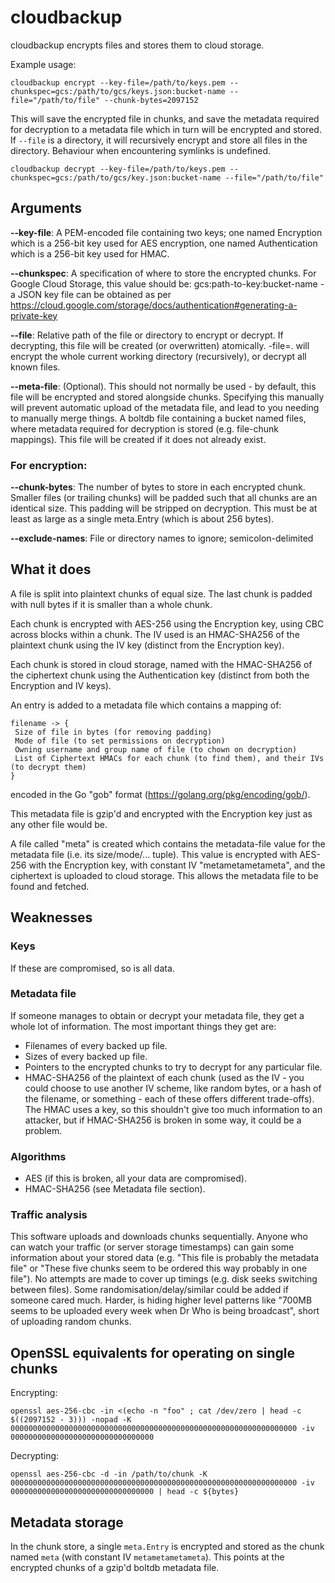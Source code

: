 # cloudbackup

cloudbackup encrypts files and stores them to cloud storage.

Example usage:
```
cloudbackup encrypt --key-file=/path/to/keys.pem --chunkspec=gcs:/path/to/gcs/keys.json:bucket-name --file="/path/to/file" --chunk-bytes=2097152
```

This will save the encrypted file in chunks, and save the metadata required for decryption to a metadata file which in turn will be encrypted and stored. If `--file` is a directory, it will recursively encrypt and store all files in the directory. Behaviour when encountering symlinks is undefined.

```
cloudbackup decrypt --key-file=/path/to/keys.pem --chunkspec=gcs:/path/to/gcs/key.json:bucket-name --file="/path/to/file"
```

## Arguments
**--key-file**: A PEM-encoded file containing two keys; one named Encryption which is a 256-bit key used for AES encryption, one named Authentication which is a 256-bit key used for HMAC.

**--chunkspec**: A specification of where to store the encrypted chunks. For Google Cloud Storage, this value should be: gcs:path-to-key:bucket-name - a JSON key file can be obtained as per https://cloud.google.com/storage/docs/authentication#generating-a-private-key

**--file**: Relative path of the file or directory to encrypt or decrypt. If decrypting, this file will be created (or overwritten) atomically. -file=. will encrypt the whole current working directory (recursively), or decrypt all known files.

**--meta-file**: (Optional). This should not normally be used - by default, this file will be encrypted and stored alongside chunks. Specifying this manually will prevent automatic upload of the metadata file, and lead to you needing to manually merge things. A boltdb file containing a bucket named files, where metadata required for decryption is stored (e.g. file-chunk mappings). This file will be created if it does not already exist.

### For encryption:
**--chunk-bytes**: The number of bytes to store in each encrypted chunk. Smaller files (or trailing chunks) will be padded such that all chunks are an identical size. This padding will be stripped on decryption. This must be at least as large as a single meta.Entry (which is about 256 bytes).

**--exclude-names**: File or directory names to ignore; semicolon-delimited

## What it does

A file is split into plaintext chunks of equal size. The last chunk is padded with null bytes if it is smaller than a whole chunk.

Each chunk is encrypted with AES-256 using the Encryption key, using CBC across blocks within a chunk. The IV used is an HMAC-SHA256 of the plaintext chunk using the IV key (distinct from the Encryption key).

Each chunk is stored in cloud storage, named with the HMAC-SHA256 of the ciphertext chunk using the Authentication key (distinct from both the Encryption and IV keys).

An entry is added to a metadata file which contains a mapping of:

```
filename -> {
 Size of file in bytes (for removing padding)
 Mode of file (to set permissions on decryption)
 Owning username and group name of file (to chown on decryption)
 List of Ciphertext HMACs for each chunk (to find them), and their IVs (to decrypt them)
}
```

encoded in the Go "gob" format (https://golang.org/pkg/encoding/gob/).

This metadata file is gzip'd and encrypted with the Encryption key just as any other file would be.

A file called "meta" is created which contains the metadata-file value for the metadata file (i.e. its size/mode/... tuple). This value is encrypted with AES-256 with the Encryption key, with constant IV "metametametameta", and the ciphertext is uploaded to cloud storage. This allows the metadata file to be found and fetched.

## Weaknesses

### Keys
If these are compromised, so is all data.

### Metadata file
If someone manages to obtain or decrypt your metadata file, they get a whole lot of information. The most important things they get are:
 * Filenames of every backed up file.
 * Sizes of every backed up file.
 * Pointers to the encrypted chunks to try to decrypt for any particular file.
 * HMAC-SHA256 of the plaintext of each chunk (used as the IV - you could choose to use another IV scheme, like random bytes, or a hash of the filename, or something - each of these offers different trade-offs). The HMAC uses a key, so this shouldn't give too much information to an attacker, but if HMAC-SHA256 is broken in some way, it could be a problem.

### Algorithms
 * AES (if this is broken, all your data are compromised).
 * HMAC-SHA256 (see Metadata file section).

### Traffic analysis
This software uploads and downloads chunks sequentially. Anyone who can watch your traffic (or server storage timestamps) can gain some information about your stored data (e.g. "This file is probably the metadata file" or "These five chunks seem to be ordered this way probably in one file"). No attempts are made to cover up timings (e.g. disk seeks switching between files). Some randomisation/delay/similar could be added if someone cared much. Harder, is hiding higher level patterns like "700MB seems to be uploaded every week when Dr Who is being broadcast", short of uploading random chunks.

## OpenSSL equivalents for operating on single chunks

Encrypting:
```
openssl aes-256-cbc -in <(echo -n "foo" ; cat /dev/zero | head -c $((2097152 - 3))) -nopad -K 0000000000000000000000000000000000000000000000000000000000000000 -iv 00000000000000000000000000000000
```

Decrypting:
```
openssl aes-256-cbc -d -in /path/to/chunk -K 0000000000000000000000000000000000000000000000000000000000000000 -iv 00000000000000000000000000000000 | head -c ${bytes}
```

## Metadata storage

In the chunk store, a single `meta.Entry` is encrypted and stored as the chunk named `meta` (with constant IV `metametametameta`). This points at the encrypted chunks of a gzip'd boltdb metadata file.
